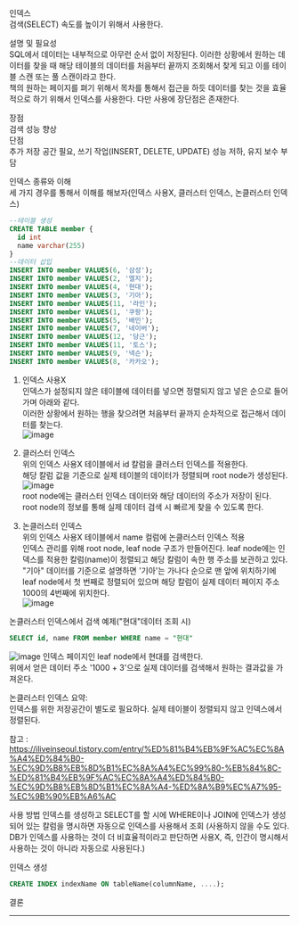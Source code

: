
인덱스<br/>
검색(SELECT) 속도를 높이기 위해서 사용한다.<br/>

설명 및 필요성<br/>
SQL에서 데이터는 내부적으로 아무런 순서 없이 저장된다. 이러한 상황에서 원하는 데이터를 찾을 때 해당 테이블의 데이터를 처음부터 끝까지 조회해서 찾게 되고 이를 테이블 스캔 또는 풀 스캔이라고 한다. <br/>
책의 원하는 페이지를 펴기 위해서 목차를 통해서 접근을 하듯 데이터를 찾는 것을 효율적으로 하기 위해서 인덱스를 사용한다.
다만 사용에 장단점은 존재한다.

장점<br/>
검색 성능 향상<br/>
단점<br/>
추가 저장 공간 필요, 쓰기 작업(INSERT, DELETE, UPDATE) 성능 저하, 유지 보수 부담<br/>

인덱스 종류와 이해<br/>
세 가지 경우를 통해서 이해를 해보자(인덱스 사용X, 클러스터 인덱스, 논클러스터 인덱스)<br/>
~~~sql
--테이블 생성
CREATE TABLE member {
  id int
  name varchar(255)
}
--데이터 삽입
INSERT INTO member VALUES(6, '삼성');
INSERT INTO member VALUES(2, '엘지');
INSERT INTO member VALUES(4, '현대');
INSERT INTO member VALUES(3, '기아');
INSERT INTO member VALUES(11, '라인');
INSERT INTO member VALUES(1, '쿠팡');
INSERT INTO member VALUES(5, '배민');
INSERT INTO member VALUES(7, '네이버');
INSERT INTO member VALUES(12, '당근');
INSERT INTO member VALUES(11, '토스');
INSERT INTO member VALUES(9, '넥슨');
INSERT INTO member VALUES(8, '카카오');
~~~

1) 인덱스 사용X<br/>
인덱스가 설정되지 않은 테이블에 데이터를 넣으면 정렬되지 않고 넣은 순으로 들어가며 아래와 같다.<br/>
이러한 상황에서 원하는 행을 찾으려면 처음부터 끝까지 순차적으로 접근해서 데이터를 찾는다.<br/>
![image](https://github.com/user-attachments/assets/a7485606-5f34-4b05-8a2d-c3ef47685462)

2) 클러스터 인덱스<br/>
위의 인덱스 사용X 테이블에서 id 칼럼을 클러스터 인덱스를 적용한다.<br/>
해당 칼럼 값을 기준으로 실제 테이블의 데이터가 정렬되며 root node가 생성된다.<br/>
![image](https://github.com/user-attachments/assets/96c4db2a-4d74-4f65-802e-02e32695e6ef)<br/>
root node에는 클러스터 인덱스 데이터와 해당 데이터의 주소가 저장이 된다.<br/>
root node의 정보를 통해 실제 데이터 검색 시 빠르게 찾을 수 있도록 한다.<br/>

3) 논클러스터 인덱스<br/>
위의 인덱스 사용X 테이블에서 name 컬럼에 논클러스터 인덱스 적용<br/>
인덱스 관리를 위해 root node, leaf node 구조가 만들어진다.
leaf node에는 인덱스를 적용한 칼럼(name)이 정렬되고 해당 칼럼이 속한 행 주소를 보관하고 있다.<br/>
"기아" 데이터를 기준으로 설명하면 '기아'는 가나다 순으로 맨 앞에 위치하기에 leaf node에서 첫 번째로 정렬되어 있으며
해당 칼럼이 실제 데이터 페이지 주소 1000의 4번째에 위치한다.<br/>
![image](https://github.com/user-attachments/assets/1d3492db-6d72-4cd6-bea8-5f9812036a95)

논클러스터 인덱스에서 검색 예제("현대"데이터 조회 시)<br/>
~~~sql
SELECT id, name FROM member WHERE name = "현대"
~~~
![image](https://github.com/user-attachments/assets/a561942a-dae3-4006-863c-c578621972f2)
인덱스 페이지인 leaf node에서 현대를 검색한다.<br/>
위에서 얻은 데이터 주소 '1000 + 3'으로 실제 데이터를 검색해서 원하는 결과값을 가져온다.<br/>


논클러스터 인덱스 요약:<br/>
인덱스를 위한 저장공간이 별도로 필요하다.
실제 테이블이 정렬되지 않고 인덱스에서 정렬된다.


참고 : https://iliveinseoul.tistory.com/entry/%ED%81%B4%EB%9F%AC%EC%8A%A4%ED%84%B0-%EC%9D%B8%EB%8D%B1%EC%8A%A4%EC%99%80-%EB%84%8C-%ED%81%B4%EB%9F%AC%EC%8A%A4%ED%84%B0-%EC%9D%B8%EB%8D%B1%EC%8A%A4-%ED%8A%B9%EC%A7%95-%EC%9B%90%EB%A6%AC






사용 방법
인덱스를 생성하고 SELECT를 할 시에 WHERE이나 JOIN에 인덱스가 생성되어 있는 칼럼을 명시하면 자동으로 인덱스를 사용해서 조회
(사용하지 않을 수도 있다. DB가 인덱스를 사용하는 것이 더 비효율적이라고 판단하면 사용X, 즉, 인간이 명시해서 사용하는 것이 아니라 자동으로 사용된다.)


인덱스 생성
~~~sql
CREATE INDEX indexName ON tableName(columnName, ....);
~~~


결론

<hr/>

